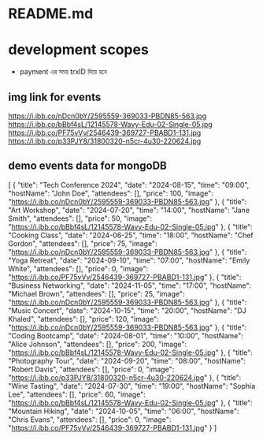 # README.md

# development scopes

- payment এর সময় trxID দিয়ে হবে

## img link for events

https://i.ibb.co/nDcn0bY/2595559-369033-PBDN85-563.jpg
https://i.ibb.co/bBbf4sL/12145578-Wavy-Edu-02-Single-05.jpg
https://i.ibb.co/PF75vVv/2546439-369727-PBABD1-131.jpg
https://i.ibb.co/p33PJY8/31800320-n5cr-4u30-220624.jpg

## demo events data for mongoDB

[
{
"title": "Tech Conference 2024",
"date": "2024-08-15",
"time": "09:00",
"hostName": "John Doe",
"attendees": [],
"price": 100,
"image": "https://i.ibb.co/nDcn0bY/2595559-369033-PBDN85-563.jpg"
},
{
"title": "Art Workshop",
"date": "2024-07-20",
"time": "14:00",
"hostName": "Jane Smith",
"attendees": [],
"price": 50,
"image": "https://i.ibb.co/bBbf4sL/12145578-Wavy-Edu-02-Single-05.jpg"
},
{
"title": "Cooking Class",
"date": "2024-06-25",
"time": "18:00",
"hostName": "Chef Gordon",
"attendees": [],
"price": 75,
"image": "https://i.ibb.co/nDcn0bY/2595559-369033-PBDN85-563.jpg"
},
{
"title": "Yoga Retreat",
"date": "2024-09-10",
"time": "07:00",
"hostName": "Emily White",
"attendees": [],
"price": 0,
"image": "https://i.ibb.co/PF75vVv/2546439-369727-PBABD1-131.jpg"
},
{
"title": "Business Networking",
"date": "2024-11-05",
"time": "17:00",
"hostName": "Michael Brown",
"attendees": [],
"price": 25,
"image": "https://i.ibb.co/nDcn0bY/2595559-369033-PBDN85-563.jpg"
},
{
"title": "Music Concert",
"date": "2024-10-15",
"time": "20:00",
"hostName": "DJ Khaled",
"attendees": [],
"price": 120,
"image": "https://i.ibb.co/nDcn0bY/2595559-369033-PBDN85-563.jpg"
},
{
"title": "Coding Bootcamp",
"date": "2024-08-01",
"time": "10:00",
"hostName": "Alice Johnson",
"attendees": [],
"price": 200,
"image": "https://i.ibb.co/bBbf4sL/12145578-Wavy-Edu-02-Single-05.jpg"
},
{
"title": "Photography Tour",
"date": "2024-09-20",
"time": "08:00",
"hostName": "Robert Davis",
"attendees": [],
"price": 0,
"image": "https://i.ibb.co/p33PJY8/31800320-n5cr-4u30-220624.jpg"
},
{
"title": "Wine Tasting",
"date": "2024-07-30",
"time": "19:00",
"hostName": "Sophia Lee",
"attendees": [],
"price": 60,
"image": "https://i.ibb.co/bBbf4sL/12145578-Wavy-Edu-02-Single-05.jpg"
},
{
"title": "Mountain Hiking",
"date": "2024-10-05",
"time": "06:00",
"hostName": "Chris Evans",
"attendees": [],
"price": 0,
"image": "https://i.ibb.co/PF75vVv/2546439-369727-PBABD1-131.jpg"
}
]
